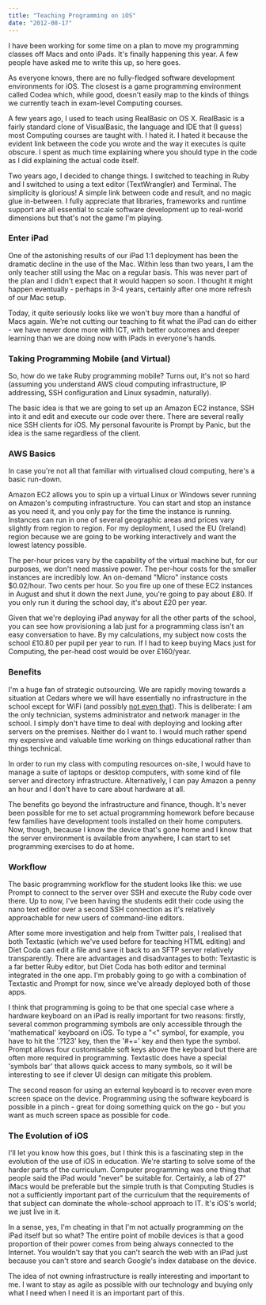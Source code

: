 ```yaml
---
title: "Teaching Programming on iOS"
date: "2012-08-17"
---
```


I have been working for some time on a plan to move my programming classes off Macs and onto iPads. It's finally happening this year. A few people have asked me to write this up, so here goes.

As everyone knows, there are no fully-fledged software development environments for iOS. The closest is a game programming environment called Codea which, while good, doesn't easily map to the kinds of things we currently teach in exam-level Computing courses.

A few years ago, I used to teach using RealBasic on OS X. RealBasic is a fairly standard clone of VisualBasic, the language and IDE that (I guess) most Computing courses are taught with. I hated it. I hated it because the evident link between the code you wrote and the way it executes is quite obscure. I spent as much time explaining where you should type in the code as I did explaining the actual code itself.

Two years ago, I decided to change things. I switched to teaching in Ruby and I switched to using a text editor (TextWrangler) and Terminal. The simplicity is glorious! A simple link between code and result, and no magic glue in-between. I fully appreciate that libraries, frameworks and runtime support are all essential to scale software development up to real-world dimensions but that's not the game I'm playing.

### Enter iPad

One of the astonishing results of our iPad 1:1 deployment has been the dramatic decline in the use of the Mac. Within less than two years, I am the only teacher still using the Mac on a regular basis. This was never part of the plan and I didn't expect that it would happen so soon. I thought it might happen eventually - perhaps in 3-4 years, certainly after one more refresh of our Mac setup.

Today, it quite seriously looks like we won't buy more than a handful of Macs again. We’re not cutting our teaching to fit what the iPad can do either - we have never done more with ICT, with better outcomes and deeper learning than we are doing now with iPads in everyone's hands.

### Taking Programming Mobile (and Virtual)

So, how do we take Ruby programming mobile? Turns out, it's not so hard (assuming you understand AWS cloud computing infrastructure, IP addressing, SSH configuration and Linux sysadmin, naturally).

The basic idea is that we are going to set up an Amazon EC2 instance, SSH into it and edit and execute our code over there. There are several really nice SSH clients for iOS. My personal favourite is Prompt by Panic, but the idea is the same regardless of the client.

### AWS Basics

In case you're not all that familiar with virtualised cloud computing, here's a basic run-down.

Amazon EC2 allows you to spin up a virtual Linux or Windows sever running on Amazon's computing infrastructure. You can start and stop an instance as you need it, and you only pay for the time the instance is running. Instances can run in one of several geographic areas and prices vary slightly from region to region. For my deployment, I used the EU (Ireland) region because we are going to be working interactively and want the lowest latency possible.

The per-hour prices vary by the capability of the virtual machine but, for our purposes, we don't need massive power. The per-hour costs for the smaller instances are incredibly low. An on-demand "Micro" instance costs $0.02/hour. Two cents per hour. So you fire up one of these EC2 instances in August and shut it down the next June, you're going to pay about £80. If you only run it during the school day, it's about £20 per year.

Given that we're deploying iPad anyway for all the other parts of the school, you can see how provisioning a lab just for a programming class isn't an easy conversation to have. By my calculations, my subject now costs the school £10.80 per pupil per year to run. If I had to keep buying Macs just for Computing, the per-head cost would be over £160/year.

### Benefits

I'm a huge fan of strategic outsourcing. We are rapidly moving towards a situation at Cedars where we will have essentially no infrastructure in the school except for WiFi (and possibly [not even that](/blog/2012/7/20/the-2012-ade-institute.html)). This is deliberate: I am the only technician, systems administrator and network manager in the school. I simply don't have time to deal with deploying and looking after servers on the premises. Neither do I want to. I would much rather spend my expensive and valuable time working on things educational rather than things technical.

In order to run my class with computing resources on-site, I would have to manage a suite of laptops or desktop computers, with some kind of file server and directory infrastructure. Alternatively, I can pay Amazon a penny an hour and I don't have to care about hardware at all.

The benefits go beyond the infrastructure and finance, though. It's never been possible for me to set actual programming homework before because few families have development tools installed on their home computers. Now, though, because I know the device that's gone home and I know that the server environment is available from anywhere, I can start to set programming exercises to do at home.

### Workflow

The basic programming workflow for the student looks like this: we use Prompt to connect to the server over SSH and execute the Ruby code over there. Up to now, I've been having the students edit their code using the nano text editor over a second SSH connection as it's relatively approachable for new users of command-line editors.

After some more investigation and help from Twitter pals, I realised that both Textastic (which we've used before for teaching HTML editing) and Diet Coda can edit a file and save it back to an SFTP server relatively transparently. There are advantages and disadvantages to both: Textastic is a far better Ruby editor, but Diet Coda has both editor and terminal integrated in the one app. I'm probably going to go with a combination of Textastic and Prompt for now, since we've already deployed both of those apps.

I think that programming is going to be that one special case where a hardware keyboard on an iPad is really important for two reasons: firstly, several common programming symbols are only accessible through the 'mathematical' keyboard on iOS. To type a "<" symbol, for example, you have to hit the '.?123' key, then the '#+=' key and then type the symbol. Prompt allows four customisable soft keys above the keyboard but there are often more required in programming. Textastic does have a special 'symbols bar' that allows quick access to many symbols, so it will be interesting to see if clever UI design can mitigate this problem.

The second reason for using an external keyboard is to recover even more screen space on the device. Programming using the software keyboard is possible in a pinch - great for doing something quick on the go - but you want as much screen space as possible for code.

### The Evolution of iOS

I'll let you know how this goes, but I think this is a fascinating step in the evolution of the use of iOS in education. We're starting to solve some of the harder parts of the curriculum. Computer programming was one thing that people said the iPad would "never" be suitable for. Certainly, a lab of 27" iMacs would be preferable but the simple truth is that Computing Studies is not a sufficiently important part of the curriculum that the requirements of that subject can dominate the whole-school approach to IT. It's iOS's world; we just live in it.

In a sense, yes, I'm cheating in that I'm not actually programming _on_ the iPad itself but so what? The entire point of mobile devices is that a good proportion of their power comes from being always connected to the Internet. You wouldn't say that you can't search the web with an iPad just because you can't store and search Google's index database on the device.

The idea of not owning infrastructure is really interesting and important to me. I want to stay as agile as possible with our technology and buying only what I need when I need it is an important part of this.
